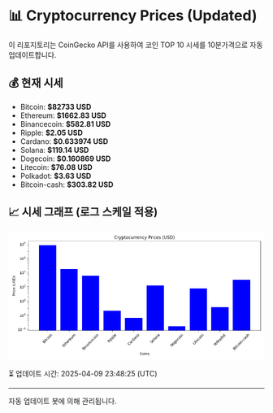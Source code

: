 
# 📊 Cryptocurrency Prices (Updated)

이 리포지토리는 CoinGecko API를 사용하여 코인 TOP 10 시세를 10분가격으로 자동 업데이트합니다.

## 💰 현재 시세
- Bitcoin: **$82733 USD**
- Ethereum: **$1662.83 USD**
- Binancecoin: **$582.81 USD**
- Ripple: **$2.05 USD**
- Cardano: **$0.633974 USD**
- Solana: **$119.14 USD**
- Dogecoin: **$0.160869 USD**
- Litecoin: **$76.08 USD**
- Polkadot: **$3.63 USD**
- Bitcoin-cash: **$303.82 USD**

## 📈 시세 그래프 (로그 스케일 적용)
![Crypto Prices](crypto_prices.png)

⏳ 업데이트 시간: 2025-04-09 23:48:25 (UTC)

---
자동 업데이트 봇에 의해 관리됩니다.
